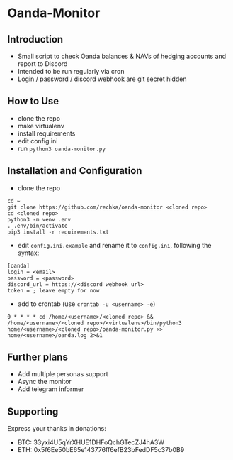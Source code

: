 
# Oanda-Monitor

## Introduction

* Small script to check Oanda balances & NAVs of hedging accounts and report to Discord
* Intended to be run regularly via cron
* Login / password / discord webhook are git secret hidden

## How to Use

* clone the repo
* make virtualenv
* install requirements
* edit config.ini
* run `python3 oanda-monitor.py`

## Installation and Configuration

* clone the repo
```
cd ~
git clone https://github.com/rechka/oanda-monitor <cloned repo>
cd <cloned repo>
python3 -m venv .env
. .env/bin/activate
pip3 install -r requirements.txt
```
* edit `config.ini.example` and rename it to `config.ini`, following the syntax:
```
[oanda]
login = <email>
password = <password>
discord_url = https://<discord webhook url>
token = ; leave empty for now
```

* add to crontab (use `crontab -u <username> -e`)

```0 * * * * cd /home/<username>/<cloned repo> && /home/<username>/<cloned repo>/<virtualenv>/bin/python3 home/<username>/<cloned repo>/oanda-monitor.py >> home/<username>/oanda.log 2>&1```

## Further plans
* Add multiple personas support
* Async the monitor
* Add telegram informer

## Supporting
Express your thanks in donations:
* BTC: 33yxi4U5qYrXHUE1DHFoQchGTecZJ4hA3W
* ETH: 0x5f6Ee50bE65e143776ff6efB23bFedDF5c37b0B9
